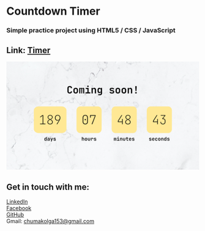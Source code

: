 #  Countdown Timer 
### Simple practice project using HTML5 / CSS / JavaScript

## Link: [Timer](https://loaymoolb.github.io/countdown-timer)

![Image](https://github.com/loaymoolb/countdown-timer/raw/main/cover.png)

## Get in touch with me:
[LinkedIn](https://linkedin.com/in/olha-chumak)  
[Facebook](https://www.facebook.com/olhachumakk)  
[GitHub](https://github.com/loaymoolb)  
Gmail: chumakolga153@gmail.com  
